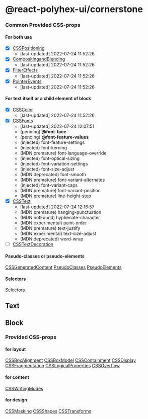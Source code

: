 # @react-polyhex-ui/cornerstone

### Common Provided CSS-props

#### For both use

- [x] [CSSPositioning](../../core/classified-csstypes/lib/cssdata/byModule/CSSPositioning.json)
  - [last-updated] 2022-07-24 11:52:26
- [x] [CompositingandBlending](../../core/classified-csstypes/lib/cssdata/byModule/CompositingandBlending.json)
  - [last-updated] 2022-07-24 11:52:26
- [x] [FilterEffects](../../core/classified-csstypes/lib/cssdata/byModule/FilterEffects.json)
  - [last-updated] 2022-07-24 11:52:26
- [x] [PointerEvents](../../core/classified-csstypes/lib/cssdata/byModule/PointerEvents.json)
  - [last-updated] 2022-07-24 11:52:26

#### For text itself or a child element of block

- [x] [CSSColor](../../core/classified-csstypes/lib/cssdata/byModule/CSSColor.json)
  - [last-updated] 2022-07-24 11:52:26
- [x] [CSSFonts](../../core/classified-csstypes/lib/cssdata/byModule/CSSFonts.json)
  - [last-updated] 2022-07-24 12:07:51
  - (pending) **@font-face**
  - (pending) **@font-feature-values**
  - (injected) font-feature-settings
  - (injected) font-kerning
  - (MDN:premature) font-language-override
  - (injected) font-optical-sizing
  - (injected) font-variation-settings
  - (injected) font-size-adjust
  - (MDN:deprecated) font-smooth
  - (MDN:premature) font-variant-alternates
  - (injected) font-variant-caps
  - (MDN:premature) font-variant-position
  - (MDN:premature) line-height-step
- [x] [CSSText](../../core/classified-csstypes/lib/cssdata/byModule/CSSText.json)
  - [last-updated] 2022-07-24 12:16:57
  - (MDN:premature) hanging-punctuation
  - (MDN:notFound) hyphenate-character
  - (MDN:experimental) paint-order
  - (MDN:premature) text-justify
  - (MDN:experimental) text-size-adjust
  - (MDN:deprecated) word-wrap
- [ ] [CSSTextDecoration](../../core/classified-csstypes/lib/cssdata/byModule/CSSTextDecoration.json)

#### Pseudo-classes or pseudo-elements

[CSSGeneratedContent](../../core/classified-csstypes/lib/cssdata/byModule/CSSGeneratedContent.json)
[PseudoClasses](../../core/classified-csstypes/lib/cssdata/byModule/Pseudo-classes.json)
[PseudoElements](../../core/classified-csstypes/lib/cssdata/byModule/Pseudo-elements.json)

#### Selectors

[Selectors](../../core/classified-csstypes/lib/cssdata/byModule/Selectors.json)

## Text

## Block

### Provided CSS-props

#### for layout

[CSSBoxAlignment](../../core/classified-csstypes/lib/cssdata/byModule/CSSBoxAlignment.json)
[CSSBoxModel](../../core/classified-csstypes/lib/cssdata/byModule/CSSBoxModel.json)
[CSSContainment](../../core/classified-csstypes/lib/cssdata/byModule/CSSContainment.json)
[CSSDisplay](../../core/classified-csstypes/lib/cssdata/byModule/CSSDisplay.json)
[CSSFragmentation](../../core/classified-csstypes/lib/cssdata/byModule/CSSFragmentation.json)
[CSSLogicalProperties](../../core/classified-csstypes/lib/cssdata/byModule/CSSLogicalProperties.json)
[CSSOverflow](../../core/classified-csstypes/lib/cssdata/byModule/CSSOverflow.json)

#### for content

[CSSWritingModes](../../core/classified-csstypes/lib/cssdata/byModule/CSSWritingModes.json)

#### for design

[CSSMasking](../../core/classified-csstypes/lib/cssdata/byModule/CSSMasking.json)
[CSSShapes](../../core/classified-csstypes/lib/cssdata/byModule/CSSShapes.json)
[CSSTransforms](../../core/classified-csstypes/lib/cssdata/byModule/CSSTransforms.json)
